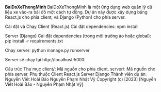 **BaiDoXeThongMinh**
BaiDoXeThongMinh là một ứng dụng web quản lý dữ liệu xe vào-ra bãi đỗ một cách tự động. Dự án này được xây dựng bằng React.js cho phía client, và Django (Python) cho phía server.

Cài đặt và Chạy
Client (React.js)
Cài đặt dependencies: npm install

Server (Django)
Cài đặt dependencies (trong môi trường ảo hoặc global): pip install -r requirements.txt

Chạy server: python manage.py runserver

Server sẽ chạy tại http://localhost:5000.

Cấu trúc Thư mục
client/: Mã nguồn cho phía client.
server/: Mã nguồn cho phía server.
Phụ thuộc
Client
React.js
Server
Django
Thành viên dự án:
Nguyễn Viết Hoài Bảo
Nguyễn Phạm Nhật Vỹ
Copyright (c) [2023] [Nguyễn Viết Hoài Bảo - Nguyễn Phạm Nhật Vỹ]
